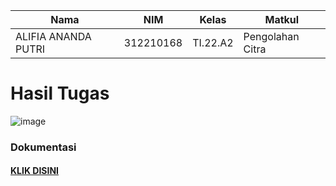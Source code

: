 |**Nama**|**NIM**|**Kelas**|**Matkul**|
|----|---|-----|------|
|ALIFIA ANANDA PUTRI|312210168|TI.22.A2|Pengolahan Citra|

# Hasil Tugas

![image](https://github.com/Alifiananda06/PC-1/assets/115884834/dcadba78-75ca-4a84-92f4-211e06d47ca7)


### Dokumentasi
#### [KLIK DISINI]()
